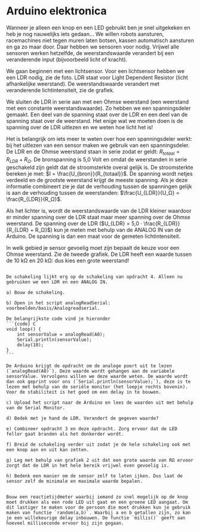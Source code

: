 # Arduino elektronica
Wanneer je alleen een knop en een LED gebruikt ben je snel uitgekeken en heb je nog nauwelijks iets gedaan… We willen robots aansturen, racemachines niet tegen muren laten botsen, kassen automatisch aansturen en ga zo maar door. Daar hebben we sensoren voor nodig. Vrijwel alle sensoren werken hetzelfde, de weerstandswaarde verandert bij een veranderende input (bijvoorbeeld licht of kracht).

We gaan beginnen met een lichtsensor. Voor een lichtsensor hebben we een LDR nodig, zie de foto. LDR staat voor Light Dependent Resistor (licht afhankelijke weerstand). De weerstandswaarde verandert met veranderende lichtintensiteit, zie de grafiek.

We sluiten de LDR in serie aan met een Ohmse weerstand (een weerstand met een constante weerstandswaarde). Zo hebben we een spanningsdeler gemaakt. Een deel van de spanning staat over de LDR en een deel van de spanning staat over de weerstand. Het enige wat we moeten doen is de spanning over de LDR uitlezen en we weten hoe licht het is!

Het is belangrijk om iets meer te weten over hoe een spanningsdeler werkt: bij het uitlezen van een sensor maken we gebruik van een spanningsdeler. De LDR en de Ohmse weerstand staan in serie zodat er geldt: $R_{totaal} = R_{LDR} + R_Ω$. De bronspanning is 5,0 Volt en omdat de weerstanden in serie geschakeld zijn geldt dat de stroomsterkte overal gelijk is. De stroomsterkte bereken je met: $I = \frac{U_{bron}}{R_{totaal}}$. De spanning wordt netjes verdeeld en de grootste weerstand krijgt de meeste spanning. Als je deze informatie combineert zie je dat de verhouding tussen de spanningen gelijk is aan de verhouding tussen de weerstanden: $\frac{U_{LDR}}{U_Ω} = \frac{R_{LDR}}{R_Ω}$.

Als het lichter is, wordt de weerstandswaarde van de LDR kleiner waardoor er minder spanning over de LDR staat maar meer spanning over de Ohmse weerstand. De spanning over de LDR ($U_{LDR} = 5,0 · \frac{R_{LDR}}{R_{LDR} + R_Ω}$) kun je meten met behulp van de ANALOG IN van de Arduino. De spanning is dan een maat voor de gemeten lichtintensiteit. 

In welk gebied je sensor gevoelig moet zijn bepaalt de keuze voor een Ohmse weerstand. Zie de tweede grafiek. De LDR heeft een waarde tussen de 10 kΩ en 20 kΩ: dus kies een grote weerstand!


````{exercise} Een lichtsensor

De schakeling lijkt erg op de schakeling van opdracht 4. Alleen nu gebruiken we een LDR en een ANALOG IN.

a) Bouw de schakeling.

b) Open in het script analogReadSerial: voorbeelden/basis/Analogreadserial.

De belangrijkste code vind je hieronder
```{code} C
void loop() {
    int sensorValue = analogRead(A0);
    Serial.println(sensorValue);
    delay(10);
}
```

De Arduino krijgt de opdracht om de analoge poort uit te lezen (`analogRead(A0)`). Deze waarde wordt gehangen aan de variabele sensorValue. Vervolgens willen we deze waarde weten. De waarde wordt dan ook geprint voor ons (`Serial.println(sensorValue);`), deze is te lezen met behulp van de seriële monitor (het loepje rechts bovenin). Voor de stabiliteit is het goed om een delay in te bouwen.

c) Upload het script naar de Arduino en lees de waarden uit met behulp van de Serial Monitor.

d) Bedek met je hand de LDR. Verandert de gegeven waarde?

e) Combineer opdracht 3 en deze opdracht. Zorg ervoor dat de LED feller gaat branden als het donkerder wordt.

f) Breid de schakeling verder uit zodat je de hele schakeling ook met een knop aan en uit kan zetten.

g) Leg met behulp van grafiek 2 uit dat een grote waarde van RΩ ervoor zorgt dat de LDR in het hele bereik vrijwel even gevoelig is.

h) Bedenk een manier om de sensor zelf te laten ijken. Dus laat de sensor zelf de minimale en maximale waarde bepalen.
````

```{exercise} Reactietijd meten

Bouw een reactietijdmeter waarbij iemand zo snel mogelijk op de knop moet drukken als een rode LED uit gaat en een groene LED aangaat. Om dit lastiger te maken voor de persoon die moet drukken kun je gebruik maken van functie `random(a,b)`. Waarbij a en b getallen zijn, zo kan je een willekeurige delay inbouwen. De functie `millis()` geeft aan hoeveel milliseconde ervoor bij zijn gegaan.
```